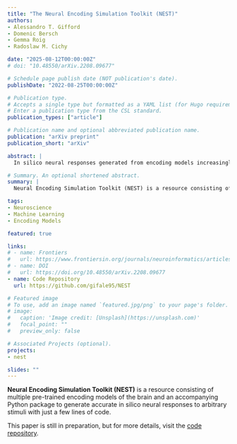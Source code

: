 ```yaml
---
title: "The Neural Encoding Simulation Toolkit (NEST)"
authors:
- Alessandro T. Gifford
- Domenic Bersch
- Gemma Roig
- Radoslaw M. Cichy

date: "2025-08-12T00:00:00Z"
# doi: "10.48550/arXiv.2208.09677"

# Schedule page publish date (NOT publication's date).
publishDate: "2022-08-25T00:00:00Z"

# Publication type.
# Accepts a single type but formatted as a YAML list (for Hugo requirements).
# Enter a publication type from the CSL standard.
publication_types: ["article"]

# Publication name and optional abbreviated publication name.
publication: "arXiv preprint"
publication_short: "arXiv"

abstract: |
  In silico neural responses generated from encoding models increasingly resemble in vivo responses recorded from real brains, enabling the novel research paradigm of in silico neuroscience. In silico neuroscience scales beyond what is possible with in vivo data, allowing to explore and test scientific hypotheses across vastly larger solution spaces. To catalyze this emerging research paradigm, here we introduce the Neural Encoding Simulation Toolkit (NEST), a resource consisting of multiple pre-trained encoding models of the brain and a Python package to generate accurate in silico neural responses to massive amounts of arbitrary stimuli with a few lines of code (https://github.com/gifale95/NEST). We show that NEST’s encoding models accurately predict neural responses to visual stimuli, and that these in silico responses reproduce key neural signatures of visual processing in the brain. Together, this opens the doors to using in silico neural responses for scientific discovery, which we envision will lead to a more efficient and reproducible science.

# Summary. An optional shortened abstract.
summary: |
  Neural Encoding Simulation Toolkit (NEST) is a resource consisting of multiple pre-trained encoding models of the brain and an accompanying Python package to generate accurate in silico neural responses to arbitrary stimuli with just a few lines of code.

tags:
- Neuroscience
- Machine Learning
- Encoding Models

featured: true

links:
# - name: Frontiers
#   url: https://www.frontiersin.org/journals/neuroinformatics/articles/10.3389/fninf.2025.1515873/abstract
# - name: DOI
#   url: https://doi.org/10.48550/arXiv.2208.09677
- name: Code Repository
  url: https://github.com/gifale95/NEST

# Featured image
# To use, add an image named `featured.jpg/png` to your page's folder. 
# image:
#   caption: 'Image credit: [Unsplash](https://unsplash.com)'
#   focal_point: ""
#   preview_only: false

# Associated Projects (optional).
projects:
- nest

slides: ""
---
```


**Neural Encoding Simulation Toolkit (NEST)** is a resource consisting of multiple pre-trained encoding models of the brain and an accompanying Python package to generate accurate in silico neural responses to arbitrary stimuli with just a few lines of code.

This paper is still in preparation, but for more details, visit the [code repository](https://github.com/gifale95/NEST).

